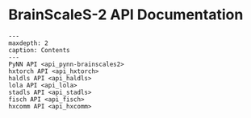 # BrainScaleS-2 API Documentation

```{toctree}
---
maxdepth: 2
caption: Contents
---
PyNN API <api_pynn-brainscales2>
hxtorch API <api_hxtorch>
haldls API <api_haldls>
lola API <api_lola>
stadls API <api_stadls>
fisch API <api_fisch>
hxcomm API <api_hxcomm>
```
